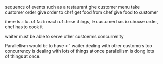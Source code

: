 sequence of events such as a restaurant
give customer menu
take customer order
give order to chef
get food from chef
give food to customer

there is a lot of fat in each of these things, ie customer has to choose order, chef has to cook it

waiter must be able to serve other custoemrs concurrenlty

Parallellism would be to have > 1 waiter dealing with other customers too
concurrency is dealing with lots of things at once
parallellism is doing lots of things at once.